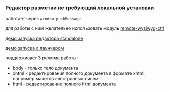 ### Редактор разметки не требующий локальной установки

работает через `window.pushMessage`

для работы с ним желательно использовать модуль [remote-wysiwyg-ctrl](https://github.com/forceuser/remote-wysiwyg-ctrl)

[демо запуска редактора standalone](https://cdn.rawgit.com/forceuser/remote-wysiwyg/1.0.33/index.html)

[демо запуска с лаунчером](https://cdn.rawgit.com/forceuser/remote-wysiwyg/1.0.33/launcher.html)

поддерживает 3 режима работы:
- body - только тело документа
- xhtml - редактирования полного документа в формате xhtml, например макетов электронных писем
- html - редактирование полного html документа

